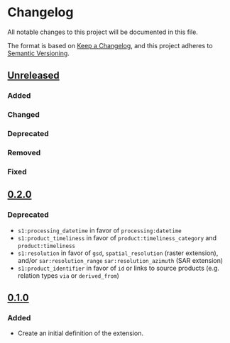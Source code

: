 # Changelog

All notable changes to this project will be documented in this file.

The format is based on [Keep a Changelog](https://keepachangelog.com/en/0.1.0/),
and this project adheres to [Semantic Versioning](https://semver.org/spec/v2.0.0.html).

## [Unreleased]

### Added

### Changed

### Deprecated

### Removed

### Fixed

## [0.2.0]

### Deprecated

- `s1:processing_datetime` in favor of `processing:datetime`
- `s1:product_timeliness` in favor of `product:timeliness_category` and `product:timeliness`
- `s1:resolution` in favor of `gsd`, `spatial_resolution` (raster extension), and/or `sar:resolution_range` `sar:resolution_azimuth` (SAR extension)
- `s1:product_identifier` in favor of `id` or links to source products (e.g. relation types `via` or `derived_from`)

## [0.1.0]

### Added

- Create an initial definition of the extension.

[Unreleased]: <https://github.com/stac-extensions/sentinel-1/compare/v0.2.0...HEAD>
[0.2.0]: <https://github.com/stac-extensions/sentinel-1/compare/v0.1.0...v0.2.0>
[0.1.0]: <https://github.com/stac-extensions/sentinel-1/tags/v0.1.0>
